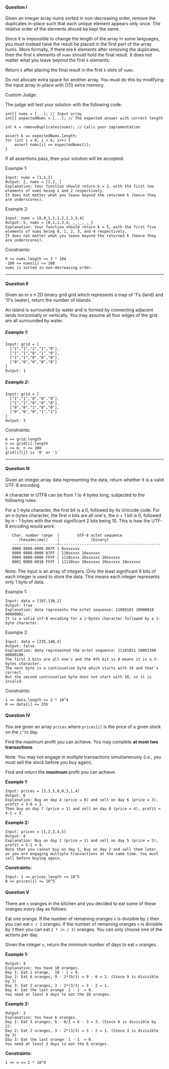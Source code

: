 #### Question I

Given an integer array nums sorted in non-decreasing order, remove the duplicates in-place such that each unique element appears only once. The relative order of the elements should be kept the same.

Since it is impossible to change the length of the array in some languages, you must instead have the result be placed in the first part of the array nums. More formally, if there are k elements after removing the duplicates, then the first `k` elements of `nums` should hold the final result. It does not matter what you leave beyond the first `k` elements.

Return `k` after placing the final result in the first `k` slots of `nums`.

Do not allocate extra space for another array. You must do this by modifying the input array in-place with O(1) extra memory.

Custom Judge:

The judge will test your solution with the following code:

```
int[] nums = [...]; // Input array
int[] expectedNums = [...]; // The expected answer with correct length

int k = removeDuplicates(nums); // Calls your implementation

assert k == expectedNums.length;
for (int i = 0; i < k; i++) {
    assert nums[i] == expectedNums[i];
}
```

If all assertions pass, then your solution will be accepted.

Example 1:

```
Input: nums = [1,1,2]
Output: 2, nums = [1,2,_]
Explanation: Your function should return k = 2, with the first two elements of nums being 1 and 2 respectively.
It does not matter what you leave beyond the returned k (hence they are underscores).
```

Example 2:

```
Input: nums = [0,0,1,1,1,2,2,3,3,4]
Output: 5, nums = [0,1,2,3,4,_,_,_,_,_]
Explanation: Your function should return k = 5, with the first five elements of nums being 0, 1, 2, 3, and 4 respectively.
It does not matter what you leave beyond the returned k (hence they are underscores).
```

Constraints:

```
0 <= nums.length <= 3 * 104
-100 <= nums[i] <= 100
nums is sorted in non-decreasing order.
```

---

#### Question II

Given an m x n 2D binary grid grid which represents a map of '1's (land) and '0's (water), return the number of islands.

An island is surrounded by water and is formed by connecting adjacent lands horizontally or vertically. You may assume all four edges of the grid are all surrounded by water.

##### Example 1:

```
Input: grid = [
  ["1","1","1","1","0"],
  ["1","1","0","1","0"],
  ["1","1","0","0","0"],
  ["0","0","0","0","0"]
]
Output: 1
```

##### Example 2:

```
Input: grid = [
  ["1","1","0","0","0"],
  ["1","1","0","0","0"],
  ["0","0","1","0","0"],
  ["0","0","0","1","1"]
]
Output: 3
```

Constraints:

```
m == grid.length
n == grid[i].length
1 <= m, n <= 300
grid[i][j] is '0' or '1'
```

---

#### Question III

Given an integer array data representing the data, return whether it is a valid UTF-8 encoding.

A character in UTF8 can be from 1 to 4 bytes long, subjected to the following rules:

For a 1-byte character, the first bit is a 0, followed by its Unicode code.
For an n-bytes character, the first n bits are all one's, the n + 1 bit is 0, followed by n - 1 bytes with the most significant 2 bits being 10.
This is how the UTF-8 encoding would work:

```
   Char. number range  |        UTF-8 octet sequence
      (hexadecimal)    |              (binary)
   --------------------+---------------------------------------------
   0000 0000-0000 007F | 0xxxxxxx
   0000 0080-0000 07FF | 110xxxxx 10xxxxxx
   0000 0800-0000 FFFF | 1110xxxx 10xxxxxx 10xxxxxx
   0001 0000-0010 FFFF | 11110xxx 10xxxxxx 10xxxxxx 10xxxxxx
```

Note: The input is an array of integers. Only the least significant 8 bits of each integer is used to store the data. This means each integer represents only 1 byte of data.

Example 1:

```
Input: data = [197,130,1]
Output: true
Explanation: data represents the octet sequence: 11000101 10000010 00000001.
It is a valid utf-8 encoding for a 2-bytes character followed by a 1-byte character.
```

Example 2:

```
Input: data = [235,140,4]
Output: false
Explanation: data represented the octet sequence: 11101011 10001100 00000100.
The first 3 bits are all one's and the 4th bit is 0 means it is a 3-bytes character.
The next byte is a continuation byte which starts with 10 and that's correct.
But the second continuation byte does not start with 10, so it is invalid.
```

Constraints:

```
1 <= data.length <= 2 * 10^4
0 <= data[i] <= 255
```

#### Question IV

You are given an array ```prices``` where ```prices[i]``` is the price of a given stock on the ```i^th``` day.

Find the maximum profit you can achieve. You may complete <b>at most two transactions</b>.

Note: You may not engage in multiple transactions simultaneously (i.e., you must sell the stock before you buy again).

Find and return the <b><i>maximum</i></b> profit you can achieve.

<b>Example 1:</b>
```
Input: prices = [3,3,5,0,0,3,1,4]
Output: 6
Explanation: Buy on day 4 (price = 0) and sell on day 6 (price = 3), profit = 3-0 = 3.
Then buy on day 7 (price = 1) and sell on day 8 (price = 4), profit = 4-1 = 3.
```

<b>Example 2:</b>
```
Input: prices = [1,2,3,4,5]
Output: 4
Explanation: Buy on day 1 (price = 1) and sell on day 5 (price = 5), profit = 5-1 = 4.
Note that you cannot buy on day 1, buy on day 2 and sell them later, as you are engaging multiple transactions at the same time. You must sell before buying again.
```

<b>Constraints:</b>
```
Input: 1 <= prices.length <= 10^5
0 <= prices[i] <= 10^5
```

#### Question V
There are ```n``` oranges in the kitchen and you decided to eat some of these oranges every day as follows:

Eat one orange.
If the number of remaining oranges ```n``` is divisible by ```2``` then you can eat ```n / 2``` oranges.
If the number of remaining oranges ```n``` is divisible by ```3``` then you can eat ```2 * (n / 3)``` oranges.
You can only choose one of the actions per day.

Given the integer ```n```, return the minimum number of days to eat ```n``` oranges.

 

<b>Example 1:</b>

```Input: n = 10
Output: 4
Explanation: You have 10 oranges.
Day 1: Eat 1 orange,  10 - 1 = 9.  
Day 2: Eat 6 oranges, 9 - 2*(9/3) = 9 - 6 = 3. (Since 9 is divisible by 3)
Day 3: Eat 2 oranges, 3 - 2*(3/3) = 3 - 2 = 1. 
Day 4: Eat the last orange  1 - 1  = 0.
You need at least 4 days to eat the 10 oranges.
```

<b>Example 2:</b>

```Input: n = 6
Output: 3
Explanation: You have 6 oranges.
Day 1: Eat 3 oranges, 6 - 6/2 = 6 - 3 = 3. (Since 6 is divisible by 2).
Day 2: Eat 2 oranges, 3 - 2*(3/3) = 3 - 2 = 1. (Since 3 is divisible by 3)
Day 3: Eat the last orange  1 - 1  = 0.
You need at least 3 days to eat the 6 oranges.
```
 

<b>Constraints:</b>

```1 <= n <= 2 * 10^9```
